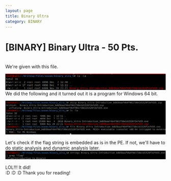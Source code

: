 ```yaml
---
layout: page
title: Binary Ultra
category: BINARY
---
```



# [BINARY] Binary Ultra - 50 Pts.
<br />
We're given with this file.

![lol it didn't load](images/b_ultra_1.png)
<br />
We did the following and it turned out it is a program for Windows 64 bit.

![lol it didn't load](images/b_ultra_2.png)
<br />

Let's check if the flag string is embedded as is in the PE.
If not, we'll have to do static analysis and dynamic analysis
later.
![lol it didn't load](images/b_ultra_3.png)

LOL!!! It did!
<br />
:D :D :D
Thank you for reading!

















